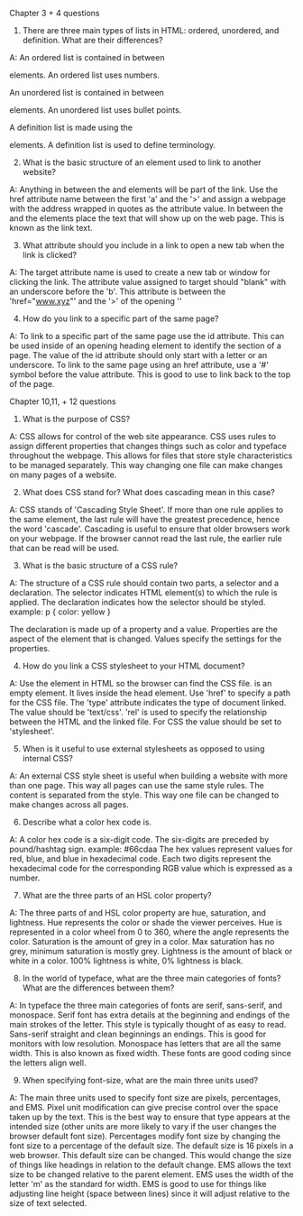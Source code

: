Chapter 3 + 4 questions

1.  There are three main types of lists in HTML: ordered, unordered, and definition. What are their differences?

A:
An ordered list is contained in between <ol></ol> elements. An ordered list uses numbers.

An unordered list is contained in between <ul></ul> elements. An unordered list uses bullet points.

A definition list is made using the <dl></dl> elements. A definition list is used to define terminology.


2.  What is the basic structure of an element used to link to another website?

 A:
 Anything in between the <a> and </a> elements will be part of the link.
 Use the href attribute name between the first 'a' and the '>' and assign a webpage with the address wrapped in quotes as the attribute value.
 In between the <a> and the </a> elements place the text that will show up on the web page. This is known as the link text.

3.  What attribute should you include in a link to open a new tab when the link is clicked?

A:
The target attribute name is used to create a new tab or window for clicking the link. The attribute value assigned to target should "blank" with an underscore before the 'b'. This attribute is between the 'href="www.xyz"' and the '>' of the opening '<a>'

4.  How do you link to a specific part of the same page?

A:
To link to a specific part of the same page use the id attribute. This can be used inside of an opening heading element to identify the section of a page. The value of the id attribute should only start with a letter or an underscore.
To link to the same page using an href attribute, use a '#' symbol before the value attribute. This is good to use to link back to the top of the page.

Chapter 10,11, + 12 questions

1. What is the purpose of CSS?

A:
CSS allows for control of the web site appearance. CSS uses rules to assign different properties that changes things such as color and typeface throughout the webpage. This allows for files that store style characteristics to be managed separately. This way changing one file can make changes on many pages of a website.

2. What does CSS stand for? What does cascading mean in this case?

A:
CSS stands of 'Cascading Style Sheet'. If more than one rule applies to the same element, the last rule will have the greatest precedence, hence the word 'cascade'. Cascading is useful to ensure that older browsers work on your webpage. If the browser cannot read the last rule, the earlier rule that can be read will be used.  

3. What is the basic structure of a CSS rule?

A:
The structure of a CSS rule should contain two parts, a selector and a declaration. The selector indicates HTML element(s) to which the rule is applied. The declaration indicates how the selector should be styled. example: p { color: yellow }

The declaration is made up of a property and a value. Properties are the aspect of the element that is changed. Values specify the settings for the properties.


4. How do you link a CSS stylesheet to your HTML document?

A:
Use the <link> element in HTML so the browser can find the CSS file. <link> is an empty element. It lives inside the head element.
Use 'href' to specify a path for the CSS file. The 'type' attribute indicates the type of document linked. The value should be 'text/css'. 'rel' is used to specify the relationship between the HTML and the linked file. For CSS the value should be set to 'stylesheet'.

5. When is it useful to use external stylesheets as opposed to using internal CSS?

A:
An external CSS style sheet is useful when building a website with more than one page. This way all pages can use the same style rules. The content is separated from the style. This way one file can be changed to make changes across all pages.

6. Describe what a color hex code is.

A:
A color hex code is a six-digit code. The six-digits are preceded by pound/hashtag sign. example: #66cdaa
The hex values represent values for red, blue, and blue in hexadecimal code. Each two digits represent the hexadecimal code for the corresponding RGB value which is expressed as a number.

7. What are the three parts of an HSL color property?

A:
The three parts of and HSL color property are hue, saturation, and lightness.
Hue represents the color or shade the viewer perceives. Hue is represented in a color wheel from 0 to 360, where the angle represents the color.
Saturation is the amount of grey in a color. Max saturation has no grey, minimum saturation is mostly grey.
Lightness is the amount of black or white in a color. 100% lightness is white, 0% lightness is black.

8. In the world of typeface, what are the three main categories of fonts? What are the differences between them?

A:
In typeface the three main categories of fonts are serif, sans-serif, and monospace.
Serif font has extra details at the beginning and endings of the main strokes of the letter. This style is typically thought of as easy to read.
Sans-serif straight and clean beginnings an endings. This is good for monitors with low resolution.
Monospace has letters that are all the same width. This is also known as fixed width. These fonts are good coding since the letters align well.

9. When specifying font-size, what are the main three units used?

A:
The main three units used to specify font size are pixels, percentages, and EMS.
Pixel unit modification can give precise control over the space taken up by the text. This is the best way to ensure that type appears at the intended size (other units are more likely to vary if the user changes the browser default font size).
Percentages modify font size by changing the font size to a percentage of the default size. The default size is 16 pixels in a web browser. This default size can be changed. This would change the size of things like headings in relation to the default change.
EMS allows the text size to be changed relative to the parent element. EMS uses the width of the letter 'm' as the standard for width. EMS is good to use for things like adjusting line height (space between lines) since it will adjust relative to the size of text selected.

